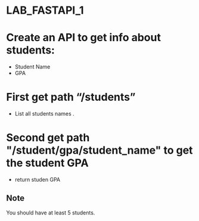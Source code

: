 # LAB_FASTAPI_1


# Create an API to get info about students:

- Student Name
- GPA

# First get path  “/students”
- List all students names .

# Second get path "/student/gpa/student_name" to  get the student GPA
- return studen GPA

## Note
You should have at least 5 students.
